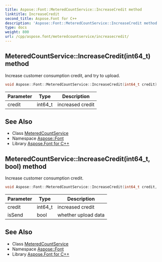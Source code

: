 ```yaml
---
title: Aspose::Font::MeteredCountService::IncreaseCredit method
linktitle: IncreaseCredit
second_title: Aspose.Font for C++
description: 'Aspose::Font::MeteredCountService::IncreaseCredit method. Increase customer consumption credit, and try to upload in C++.'
type: docs
weight: 800
url: /cpp/aspose.font/meteredcountservice/increasecredit/
---
```

## MeteredCountService::IncreaseCredit(int64_t) method


Increase customer consumption credit, and try to upload.

```cpp
void Aspose::Font::MeteredCountService::IncreaseCredit(int64_t credit)
```


| Parameter | Type | Description |
| --- | --- | --- |
| credit | int64_t | increased credit |

## See Also

* Class [MeteredCountService](../)
* Namespace [Aspose::Font](../../)
* Library [Aspose.Font for C++](../../../)
## MeteredCountService::IncreaseCredit(int64_t, bool) method


Increase customer consumption credit.

```cpp
void Aspose::Font::MeteredCountService::IncreaseCredit(int64_t credit, bool isSend)
```


| Parameter | Type | Description |
| --- | --- | --- |
| credit | int64_t | increased credit |
| isSend | bool | whether upload data |

## See Also

* Class [MeteredCountService](../)
* Namespace [Aspose::Font](../../)
* Library [Aspose.Font for C++](../../../)

